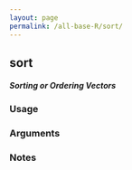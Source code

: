 ```yaml
---
layout: page
permalink: /all-base-R/sort/
---
```


## __sort__

#### _Sorting or Ordering Vectors_

### Usage

### Arguments

### Notes

